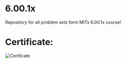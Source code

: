 # 6.00.1x
Repository for all problem sets form MITx 6.00.1x course!

# Certificate:

![Cerificate](https://i.imgur.com/DJtSNHO.jpg)



